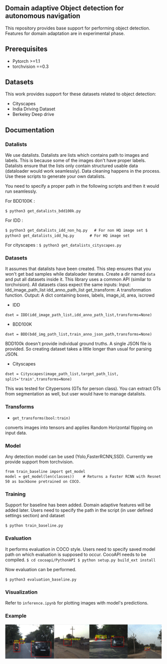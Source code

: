 ## Domain adaptive Object detection for autonomous navigation 

This repository provides base support for performing object detection. Features for domain adaptation are in experimental phase.
## Prerequisites
- Pytorch >=1.1
- torchvision ==0.3

## Datasets
This work provides support for these datasets related to object detection:
- Cityscapes 
- India Driving Dataset
- Berkeley Deep drive

## Documentation

### Datalists
We use datalists. Datalists are lists which contains path to images and labels. This is because some of the images don't have proper labels. Datalists ensure that the lists only contain structured usable data (dataloader would work seamlessly). Data cleaning happens in the process.
Use these scripts to generate your own datalists. 

You need to specify a proper path in the following scripts and then it would run seamlessly.

For BDD100K :

`
$ python3 get_datalists_bdd100k.py
`

For IDD :

`
$ python3 get_datalists_idd_non_hq.py   # For non HQ image set
$ python3 get_datalists_idd_hq.py       # For HQ image set
`

For cityscapes :
`
$ python3 get_datalists_cityscapes.py
`
### Datasets
It assumes that datalists have been created. This step ensures that you won't get bad samples while dataloader iterates. Create a dir named `data` and put all datasets inside it.
This library uses a common API (similar to torchvision). 
All datasets class expect the same inputs:
Input:
    idd_image_path_list
    idd_anno_path_list
    get_transform: A transformation function.
Output:
    A dict containing boxes, labels, image_id, area, iscrowd

- IDD

`dset = IDD(idd_image_path_list,idd_anno_path_list,transforms=None)`

- BDD100K 

`dset = BDD(bdd_img_path_list,train_anno_json_path,transforms=None)`

BDD100k doesn't provide individual ground truths. A single JSON file is provided. So creating dataset takes a little longer than usual for parsing JSON.

- Cityscapes

`dset = Cityscapes(image_path_list,target_path_list, split='train',transforms=None)`

This was tested for Citypersons (GTs for person class). You can extract GTs from segmentation as well, but user would have to manage datalists.

### Transforms
- `get_transforms(bool:train)` 

converts images into tensors and applies Random Horizontal flipping on input data.

### Model
Any detection model can be used (Yolo,FasterRCNN,SSD). Currently we provide support from torchvision.
```
from train_baseline import get_model
model = get_model(len(classes))    # Returns a Faster RCNN with Resnet 50 as backbone pretrained on COCO.
```

### Training
Support for baseline has been added. Domain adaptive features will be added later.
Users need to specify the path in the script (in user defined settings section) and dataset 

`
$ python train_baseline.py
`

### Evaluation
It performs evaluation in COCO style. Users need to specify saved model path on which evaluation is supposed to occur. CocoAPI needs to be compiled.
`
$ cd cocoapi/PythonAPI
$ python setup.py build_ext install
`

Now evaluation can be performed.

`
$ python3 evaluation_baseline.py
`

### Visualization

Refer to `inference.ipynb` for plotting images with model's predictions.

### Example

![img](assets/eval_baseline_idd.PNG)